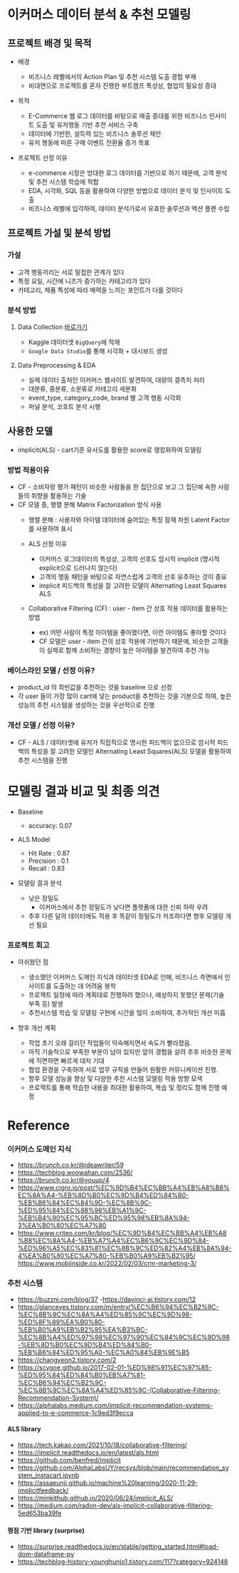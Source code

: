# 이커머스 데이터 분석 & 추천 모델링


## 프로젝트 배경 및 목적

- 배경
  - 비즈니스 레벨에서의 Action Plan 및 추천 시스템 도출 경험 부재
  - 비대면으로 프로젝트를 혼자 진행한 부트캠프 특성상, 협업의 필요성 증대

- 목적
  - E-Commerce 웹 로그 데이터를 바탕으로 매출 증대를 위한 비즈니스 인사이트 도출 및 유저행동 기반 추천 서비스 구축
  - 데이터에 기반한, 설득력 있는 비즈니스 솔루션 제안
  - 유저 행동에 따른 구매 이벤트 전환율 증가 목표

- 프로젝트 선정 이유
  - e-commerce 시장은 방대한 로그 데이터를 기반으로 하기 때문에, 고객 분석 및 추천 시스템 학습에 적합
  - EDA, 시각화, SQL 등을 활용하여 다양한 방법으로 데이터 분석 및 인사이트 도출
  - 비즈니스 레벨에 입각하여, 데이터 분석가로서 유효한 솔루션과 액션 플랜 수립

## 프로젝트 가설 및 분석 방법
### 가설
- 고객 행동끼리는 서로 밀접한 관계가 있다
- 특정 요일, 시간에 니즈가 증가하는 카테고리가 있다
- 카테고리, 제품 특성에 따라 매력을 느끼는 포인트가 다를 것이다

### 분석 방법
1. Data Collection [바로가기](https://www.kaggle.com/datasets/mkechinov/ecommerce-behavior-data-from-multi-category-store)
   - Kaggle 데이터셋 `BigQuery`에 적재
   - `Google Data Studio`를 통해 시각화 + 대시보드 생성
     
2. Data Preprocessing & EDA
   - 실제 데이터 출처인 이커머스 웹사이트 발견하여, 대량의 결측치 처리
   - 대분류, 중분류, 소분류로 카테고리 세분화
   - event_type, category_code, brand 별 고객 행동 시각화
   - 퍼널 분석, 코호트 분석 시행

## 사용한 모델
- implicit(ALS) - cart기준 유사도를 활용한 score로 랭킹화하여 모델링

### 방법 적용이유
- CF - 소비자랑 평가 패턴이 비슷한 사람들을 한 집단으로 보고 그 집단에 속한 사람들의 취향을 활용하는 기술
- CF 모델 중, 행렬 분해 Matrix Factorization 방식 사용
    - 행렬 분해 : 사용자와 아이템 데이터에 숨어있는 특징 잠재 차원 Latent Factor를 사용하여 표시
  
  - ALS 선정 이유
    - 이커머스 로그데이터의 특성상, 고객의 선호도 암시적 implicit (명시적 explicit으로 드러나지 않는다)
    - 고객의 행동 패턴을 바탕으로 자연스럽게 고객의 선호 유추하는 것이 중요
    - implicit 피드백의 특성을 잘 고려한 모델이 Alternating Least Squares ALS
  
  - Collaborative Filtering (CF) : user - item 간 상호 작용 데이터를 활용하는 방법
    - ex) 어떤 사람이 특정 아이템을 좋아했다면, 이런 아이템도 좋아할 것이다
    - CF 모델은 user - item 간의 상호 작용에 기반하기 때문에, 비슷한 고객들이 실제로 함께 소비하는 경향이 높은 아이템을 발견하여 추천 가능

### 베이스라인 모델 / 선정 이유?
- product_id 의 최빈값을 추천하는 것을 baseline 으로 선정
- 각 user 들이 가장 많이 cart에 넣는 product을 추천하는 것을 기본으로 하여, 높은 성능의 추천 시스템을 생성하는 것을 우선적으로 진행


### 개선 모델 / 선정 이유?
- CF - ALS / 데이터셋에 유저가 직접적으로 명시한 피드백이 없으므로 암시적 피드백의 특성을 잘 고려한 모델인 Alternating Least Squares(ALS) 모델을 활용하여 추천 시스템을 진행


# 모델링 결과 비교 및 최종 의견

- Baseline
  - accuracy: 0.07

- ALS Model
  - Hit Rate : 0.87
  - Precision : 0.1
  - Recall : 0.83

- 모델링 결과 분석
  - 낮은 정밀도
    - 이커머스에서 추천 정밀도가 낮다면 플랫폼에 대한 신뢰 하락 우려
  - 추후 다른 달의 데이터에도 적용 후 똑같이 정밀도가 저조하다면 향후 모델링 개선 필요

### 프로젝트 회고

- 아쉬웠던 점
  - 생소했던 이커머스 도메인 지식과 데이터셋 EDA로 인해, 비즈니스 측면에서 인사이트를 도출하는 데 어려움 봉착
  - 프로젝트 일정에 따라 계획대로 진행하려 했으나, 예상하지 못했던 문제(기술 부족 등) 발생
  - 추천시스템 학습 및 모델링 구현에 시간을 많이 소비하여, 추가적인 개선 미흡

- 향후 개선 계획
  - 작업 초기 오래 걸리던 작업들이 익숙해지면서 속도가 빨라졌음. 
  - 아직 기술적으로 부족한 부분이 남아 있지만 앞의 경험을 살려 추후 비슷한 문제에 직면하면 빠르게 대처 기대
  - 협업 환경을 구축하여 서로 업무 규칙을 만들어 원활한 커뮤니케이션 진행.
  - 향후 모델 성능을 향상 및 다양한 추천 시스템 모델링 적용 방향 모색
  - 프로젝트를 통해 학습한 내용을 최대한 활용하여, 복습 및 정리도 함께 진행 예정


# Reference

### 이커머스 도메인 지식
- https://brunch.co.kr/@ideawriter/59
- https://techblog.woowahan.com/2536/
- https://brunch.co.kr/@youup/4
- https://www.cigro.io/post/%EC%9D%B4%EC%BB%A4%EB%A8%B8%EC%8A%A4-%EB%8D%B0%EC%9D%B4%ED%84%B0-%EB%B6%84%EC%84%9D-%EC%8B%9C-%ED%95%84%EC%88%98%EB%A1%9C-%EB%B4%90%EC%95%BC%ED%95%98%EB%8A%94-3%EA%B0%80%EC%A7%80
- https://www.criteo.com/kr/blog/%EC%9D%B4%EC%BB%A4%EB%A8%B8%EC%8A%A4-%EB%A7%A4%EC%B6%9C%EC%9D%84-%ED%96%A5%EC%83%81%EC%8B%9C%ED%82%A4%EB%8A%94-4%EA%B0%80%EC%A7%80-%EB%B0%A9%EB%B2%95/
https://www.mobiinside.co.kr/2022/02/03/crm-marketing-3/

### 추천 시스템
- https://buzzni.com/blog/37
-https://davinci-ai.tistory.com/12
- https://glanceyes.tistory.com/m/entry/%EC%B6%94%EC%B2%9C-%EC%8B%9C%EC%8A%A4%ED%85%9C%EC%9D%98-%ED%8F%89%EA%B0%80-%EB%B0%A9%EB%B2%95%EA%B3%BC-%EC%8B%A4%ED%97%98%EC%97%90%EC%84%9C%EC%9D%98-%EB%8D%B0%EC%9D%B4%ED%84%B0-%EB%B6%84%ED%95%A0-%EC%A0%84%EB%9E%B5
- https://changyeon2.tistory.com/2
- https://scvgoe.github.io/2017-02-01-%ED%98%91%EC%97%85-%ED%95%84%ED%84%B0%EB%A7%81-%EC%B6%94%EC%B2%9C-%EC%8B%9C%EC%8A%A4%ED%85%9C-(Collaborative-Filtering-Recommendation-System)/
- https://alphalabs.medium.com/implicit-recommendation-systems-applied-to-e-commerce-1c9ed3f9ecca

#### ALS library
- https://tech.kakao.com/2021/10/18/collaborative-filtering/
- https://implicit.readthedocs.io/en/latest/als.html
- https://github.com/benfred/implicit
- https://github.com/AlphaLabsUY/recsys/blob/main/recommendation_system_instacart.ipynb
- https://assaeunji.github.io/machine%20learning/2020-11-29-implicitfeedback/
- https://minkithub.github.io/2020/06/24/implicit_ALS/
- https://medium.com/radon-dev/als-implicit-collaborative-filtering-5ed653ba39fe

#### 평점 기반 library (surprise)
- https://surprise.readthedocs.io/en/stable/getting_started.html#load-dom-dataframe-py
- https://techblog-history-younghunjo1.tistory.com/117?category=924148

